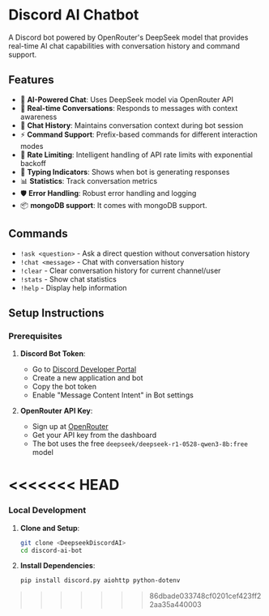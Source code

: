 # Discord AI Chatbot

A Discord bot powered by OpenRouter's DeepSeek model that provides real-time AI chat capabilities with conversation history and command support.

## Features

- 🤖 **AI-Powered Chat**: Uses DeepSeek model via OpenRouter API
- 💬 **Real-time Conversations**: Responds to messages with context awareness
- 📝 **Chat History**: Maintains conversation context during bot session
- ⚡ **Command Support**: Prefix-based commands for different interaction modes
- 🔄 **Rate Limiting**: Intelligent handling of API rate limits with exponential backoff
- 🎯 **Typing Indicators**: Shows when bot is generating responses
- 📊 **Statistics**: Track conversation metrics
- 🛡️ **Error Handling**: Robust error handling and logging
- 📦 **mongoDB support**: It comes with mongoDB support.

## Commands

- `!ask <question>` - Ask a direct question without conversation history
- `!chat <message>` - Chat with conversation history
- `!clear` - Clear conversation history for current channel/user
- `!stats` - Show chat statistics
- `!help` - Display help information

## Setup Instructions

### Prerequisites

1. **Discord Bot Token**:
   - Go to [Discord Developer Portal](https://discord.com/developers/applications)
   - Create a new application and bot
   - Copy the bot token
   - Enable "Message Content Intent" in Bot settings

2. **OpenRouter API Key**:
   - Sign up at [OpenRouter](https://openrouter.ai/)
   - Get your API key from the dashboard
   - The bot uses the free `deepseek/deepseek-r1-0528-qwen3-8b:free` model

<<<<<<< HEAD
=======
### Local Development

1. **Clone and Setup**:
   ```bash
   git clone <DeepseekDiscordAI>
   cd discord-ai-bot
   ```

2. **Install Dependencies**:
   ```bash
   pip install discord.py aiohttp python-dotenv
   
>>>>>>> 86dbade033748cf0201cef423ff22aa35a440003
